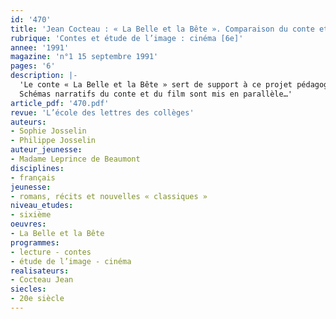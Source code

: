 ```yaml
---
id: '470'
title: 'Jean Cocteau : « La Belle et la Bête ». Comparaison du conte et du film (1/2)'
rubrique: 'Contes et étude de l’image : cinéma [6e]'
annee: '1991'
magazine: 'n°1 15 septembre 1991'
pages: '6'
description: |-
  'Le conte « La Belle et la Bête » sert de support à ce projet pédagogique qui met en évidence les questions relatives à la transposition d’un texte à l’écran.
  Schémas narratifs du conte et du film sont mis en parallèle…'
article_pdf: '470.pdf'
revue: 'L’école des lettres des collèges'
auteurs:
- Sophie Josselin
- Philippe Josselin
auteur_jeunesse:
- Madame Leprince de Beaumont
disciplines:
- français
jeunesse:
- romans, récits et nouvelles « classiques »
niveau_etudes:
- sixième
oeuvres:
- La Belle et la Bête
programmes:
- lecture - contes
- étude de l’image - cinéma
realisateurs:
- Cocteau Jean
siecles:
- 20e siècle
---
```

